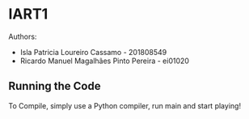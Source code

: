 # IART1

Authors:
* Isla Patricia Loureiro Cassamo - 201808549
* Ricardo Manuel Magalhães Pinto Pereira - ei01020


## Running the Code
To Compile, simply use a Python compiler, run main and start playing!
